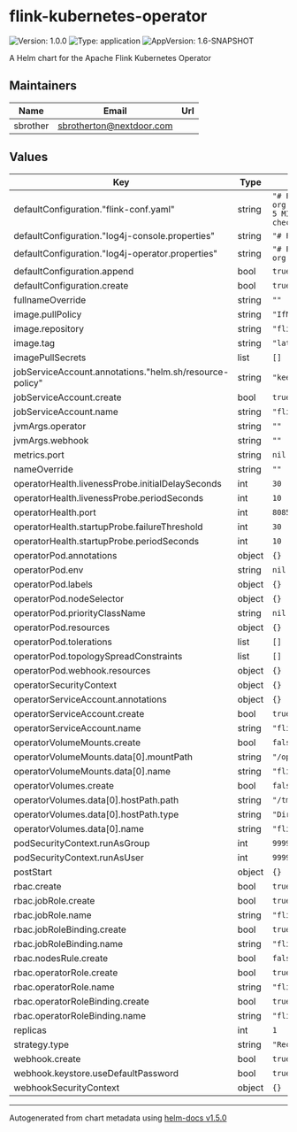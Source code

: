 # flink-kubernetes-operator

![Version: 1.0.0](https://img.shields.io/badge/Version-1.0.0-informational?style=flat-square) ![Type: application](https://img.shields.io/badge/Type-application-informational?style=flat-square) ![AppVersion: 1.6-SNAPSHOT](https://img.shields.io/badge/AppVersion-1.6--SNAPSHOT-informational?style=flat-square)

A Helm chart for the Apache Flink Kubernetes Operator

## Maintainers

| Name | Email | Url |
| ---- | ------ | --- |
| sbrother | sbrotherton@nextdoor.com |  |

## Values

| Key | Type | Default | Description |
|-----|------|---------|-------------|
| defaultConfiguration."flink-conf.yaml" | string | `"# Flink Config Overrides\nkubernetes.operator.metrics.reporter.slf4j.factory.class: org.apache.flink.metrics.slf4j.Slf4jReporterFactory\nkubernetes.operator.metrics.reporter.slf4j.interval: 5 MINUTE\n\nkubernetes.operator.reconcile.interval: 15 s\nkubernetes.operator.observer.progress-check.interval: 5 s\n"` |  |
| defaultConfiguration."log4j-console.properties" | string | `"# Flink Deployment Logging Overrides\n# rootLogger.level = DEBUG\n\n"` |  |
| defaultConfiguration."log4j-operator.properties" | string | `"# Flink Operator Logging Overrides\n# rootLogger.level = DEBUG\n# logger.operator.name= org.apache.flink.kubernetes.operator\n# logger.operator.level = DEBUG\n"` |  |
| defaultConfiguration.append | bool | `true` |  |
| defaultConfiguration.create | bool | `true` |  |
| fullnameOverride | string | `""` |  |
| image.pullPolicy | string | `"IfNotPresent"` |  |
| image.repository | string | `"flink-kubernetes-operator"` |  |
| image.tag | string | `"latest"` |  |
| imagePullSecrets | list | `[]` |  |
| jobServiceAccount.annotations."helm.sh/resource-policy" | string | `"keep"` |  |
| jobServiceAccount.create | bool | `true` |  |
| jobServiceAccount.name | string | `"flink"` |  |
| jvmArgs.operator | string | `""` |  |
| jvmArgs.webhook | string | `""` |  |
| metrics.port | string | `nil` |  |
| nameOverride | string | `""` |  |
| operatorHealth.livenessProbe.initialDelaySeconds | int | `30` |  |
| operatorHealth.livenessProbe.periodSeconds | int | `10` |  |
| operatorHealth.port | int | `8085` |  |
| operatorHealth.startupProbe.failureThreshold | int | `30` |  |
| operatorHealth.startupProbe.periodSeconds | int | `10` |  |
| operatorPod.annotations | object | `{}` |  |
| operatorPod.env | string | `nil` |  |
| operatorPod.labels | object | `{}` |  |
| operatorPod.nodeSelector | object | `{}` |  |
| operatorPod.priorityClassName | string | `nil` |  |
| operatorPod.resources | object | `{}` |  |
| operatorPod.tolerations | list | `[]` |  |
| operatorPod.topologySpreadConstraints | list | `[]` |  |
| operatorPod.webhook.resources | object | `{}` |  |
| operatorSecurityContext | object | `{}` |  |
| operatorServiceAccount.annotations | object | `{}` |  |
| operatorServiceAccount.create | bool | `true` |  |
| operatorServiceAccount.name | string | `"flink-operator"` |  |
| operatorVolumeMounts.create | bool | `false` |  |
| operatorVolumeMounts.data[0].mountPath | string | `"/opt/flink/artifacts"` |  |
| operatorVolumeMounts.data[0].name | string | `"flink-artifacts"` |  |
| operatorVolumes.create | bool | `false` |  |
| operatorVolumes.data[0].hostPath.path | string | `"/tmp/flink/artifacts"` |  |
| operatorVolumes.data[0].hostPath.type | string | `"DirectoryOrCreate"` |  |
| operatorVolumes.data[0].name | string | `"flink-artifacts"` |  |
| podSecurityContext.runAsGroup | int | `9999` |  |
| podSecurityContext.runAsUser | int | `9999` |  |
| postStart | object | `{}` |  |
| rbac.create | bool | `true` |  |
| rbac.jobRole.create | bool | `true` |  |
| rbac.jobRole.name | string | `"flink"` |  |
| rbac.jobRoleBinding.create | bool | `true` |  |
| rbac.jobRoleBinding.name | string | `"flink-role-binding"` |  |
| rbac.nodesRule.create | bool | `false` |  |
| rbac.operatorRole.create | bool | `true` |  |
| rbac.operatorRole.name | string | `"flink-operator"` |  |
| rbac.operatorRoleBinding.create | bool | `true` |  |
| rbac.operatorRoleBinding.name | string | `"flink-operator-role-binding"` |  |
| replicas | int | `1` |  |
| strategy.type | string | `"Recreate"` |  |
| webhook.create | bool | `true` |  |
| webhook.keystore.useDefaultPassword | bool | `true` |  |
| webhookSecurityContext | object | `{}` |  |

----------------------------------------------
Autogenerated from chart metadata using [helm-docs v1.5.0](https://github.com/norwoodj/helm-docs/releases/v1.5.0)
